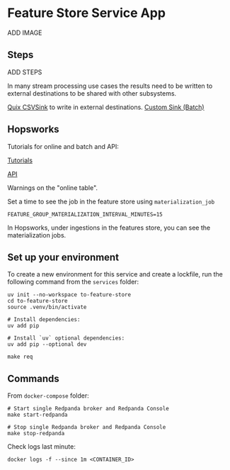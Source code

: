 # Feature Store Service App

ADD IMAGE

## Steps

ADD STEPS

In many stream processing use cases the results need to be written to external destinations to be shared with other subsystems.

[Quix CSVSink](https://quix.io/docs/quix-streams/connectors/sinks/csv-sink.html) to write in external destinations.
[Custom Sink (Batch)](https://quix.io/docs/quix-streams/connectors/sinks/custom-sinks.html#backpressure-handling)

## Hopsworks

Tutorials for online and batch and API:

[Tutorials](https://docs.hopsworks.ai/latest/tutorials/)

 [API](https://docs.hopsworks.ai/feature-store-api/latest/generated/api/feature_group_api/)

Warnings on the "online table".

Set a time to see the job in the feature store using `materialization_job`

    FEATURE_GROUP_MATERIALIZATION_INTERVAL_MINUTES=15

In Hopsworks, under ingestions in the features store, you can see the materialization jobs.

## Set up your environment

To create a new environment for this service and create a lockfile, run the following command from the `services` folder:

    uv init --no-workspace to-feature-store
    cd to-feature-store
    source .venv/bin/activate

    # Install dependencies:
    uv add pip

    # Install `uv` optional dependencies:
    uv add pip --optional dev

    make req

## Commands

From `docker-compose` folder:

    # Start single Redpanda broker and Redpanda Console
    make start-redpanda

    # Stop single Redpanda broker and Redpanda Console
    make stop-redpanda

Check logs last minute:

    docker logs -f --since 1m <CONTAINER_ID>
